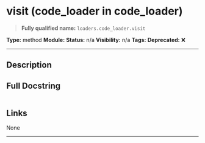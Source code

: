 # visit (code_loader in code_loader)
> **Fully qualified name:** `loaders.code_loader.visit`

**Type:** method
**Module:** 
**Status:** n/a
**Visibility:** n/a
**Tags:** 
**Deprecated:** ❌

---

## Description


## Full Docstring
```

```

## Links
None

---
